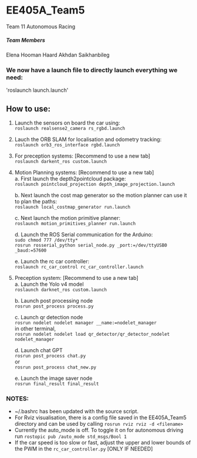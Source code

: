 # EE405A_Team5
Team 11 Autonomous Racing


##### Team Members
Elena
Hooman
Haard
Akhdan
Saikhanbileg

### We now have a launch file to directly launch everything we need:
'roslaunch launch.launch'

## How to use: 
1. Launch the sensors on board the car using:  
    `roslaunch realsense2_camera rs_rgbd.launch`  

2. Lauch the ORB SLAM for localisation and odometry tracking:  
    `roslaunch orb3_ros_interface rgbd.launch`  

3. For preception systems: [Recommend to use a new tab]  
    `roslaunch darkent_ros custom.launch`  

4. Motion Planning systems: [Recommend to use a new tab]  
    a. First launch the depth2pointcloud package:  
     `roslaunch pointcloud_projection depth_image_projection.launch`  

    b. Next launch the cost map generator so the motion planner can use it to plan the paths:  
     `roslaunch local_costmap_generator run.launch`  

    c. Next launch the motion primitive planner:  
     `roslaunch motion_primitives_planner run.launch`  

    d. Launch the ROS Serial communication for the Arduino:  
     `sudo chmod 777 /dev/tty*`  
     `rosrun rosserial_python serial_node.py _port:=/dev/ttyUSB0 _baud:=57600`  

    e. Launch the rc car controller:  
     `roslaunch rc_car_control rc_car_controller.launch`  

5. Preception system: [Recommend to use a new tab]  
    a. Launch the Yolo v4 model  
     `roslaunch darknet_ros custom.launch`  

    b. Launch post processing node  
      `rosrun post_process process.py`  

    c. Launch qr detection node  
      `rosrun nodelet nodelet manager __name:=nodelet_manager`  
      in other terminal,  
      `rosrun nodelet nodelet load qr_detector/qr_detector_nodelet nodelet_manager`  

    d. Launch chat GPT  
      `rosrun post_process chat.py`  
      or  
      `rosrun post_process chat_new.py`  

    e. Launch the image saver node  
     `rosrun final_result final_result`  
    

### NOTES: 
* ~/.bashrc has been updated with the source script.
* For Rviz visualisation, there is a config file saved in the EE405A_Team5 directory and can be used by calling `rosrun rviz rviz -d <filename>`
* Currently the auto_mode is off. To toggle it on for autonomous driving run `rostopic pub /auto_mode std_msgs/Bool 1`
* If the car speed is too slow or fast, adjust the upper and lower bounds of the PWM in the `rc_car_controller.py` [ONLY IF NEEDED] 
